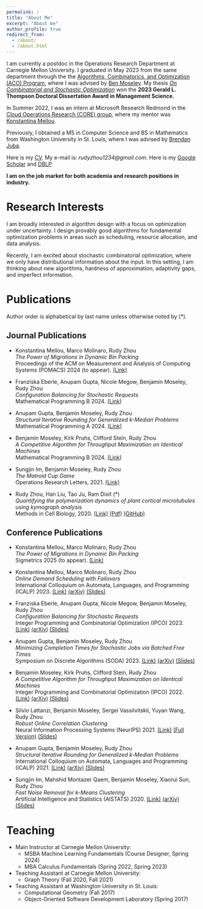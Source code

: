 ```yaml
---
permalink: /
title: "About Me"
excerpt: "About me"
author_profile: true
redirect_from: 
  - /about/
  - /about.html
---
```


I am currently a postdoc in the Operations Research Department at Carnegie Mellon University. I graduated in May 2023 from the same department through the the [Algorithms, Combinatorics, and Optimization (ACO) Program](http://aco.math.cmu.edu/), where I was advised by [Ben Moseley](http://www.andrew.cmu.edu/user/moseleyb/). My thesis [_On Combinatorial and Stochastic Optimization_](https://kilthub.cmu.edu/articles/thesis/On_Combinatorial_and_Stochastic_Optimization/23615430) won the **2023 Gerald L. Thompson Doctoral Dissertation Award in Management Science**.

In Summer 2022, I was an intern at Microsoft Research Redmond in the [Cloud Operations Research (CORE) group](https://www.microsoft.com/en-us/research/group/cloud-operations-research-core/), where my mentor was [Konstantina Mellou](https://www.microsoft.com/en-us/research/people/kmellou/).

Previously, I obtained a MS in Computer Science and BS in Mathematics from Washington University in St. Louis, where I was advised by [Brendan Juba](https://www.cse.wustl.edu/~bjuba/).

Here is my [CV](https://rudyzhou.github.io/files/rudy-cv-10-27-24.pdf). My e-mail is: _rudyzhou1234@gmail.com_. Here is my [Google Scholar](https://scholar.google.com/citations?user=Pm-sbqQAAAAJ&hl=en) and [DBLP](https://dblp.org/pid/260/0730.html).

**I am on the job market for both academia and research positions in industry.**

# Research Interests

I am broadly interested in algorithm design with a focus on optimization under uncertainty. I design provably good algorithms for fundamental optimization problems in areas such as scheduling, resource allocation, and data analysis.

Recently, I am excited about stochastic combinatorial optimization, where we only have distributional information about the input. In this setting, I am thinking about new algorithms, hardness of approximation, adaptivity gaps, and imperfect information.

# Publications

Author order is alphabetical by last name unless otherwise noted by (*).

## Journal Publications

* Konstantina Mellou, Marco Molinaro, Rudy Zhou <br/>
_The Power of Migrations in Dynamic Bin Packing_ <br/>
Proceedings of the ACM on Measurement and Analysis of Computing Systems (POMACS) 2024 (to appear). [(Link)](https://arxiv.org/abs/2408.13178v1)

* Franziska Eberle, Anupam Gupta, Nicole Megow, Benjamin Moseley, Rudy Zhou <br/>
_Configuration Balancing for Stochastic Requests_ <br/>
Mathematical Programming B 2024. [(Link)](https://link.springer.com/article/10.1007/s10107-024-02132-w)

* Anupam Gupta, Benjamin Moseley, Rudy Zhou <br/> 
_Structural Iterative Rounding for Generalized k-Median Problems_ <br/>
Mathematical Programming A 2024. [(Link)](https://link.springer.com/article/10.1007/s10107-024-02119-7)

* Benjamin Moseley, Kirk Pruhs, Clifford Stein, Rudy Zhou <br/>
_A Competitive Algorithm for Throughput Maximization on Identical Machines_<br/>
Mathematical Programming B 2024. [(Link)](https://link.springer.com/article/10.1007/s10107-023-02045-0)

* Sungjin Im, Benjamin Moseley, Rudy Zhou<br/>
_The Matroid Cup Game_<br/>
Operations Research Letters, 2021. [(Link)](https://doi.org/10.1016/j.orl.2021.04.005)

* Rudy Zhou, Han Liu, Tao Ju, Ram Dixit (*) <br/>
_Quantifying the polymerization dynamics of plant cortical microtubules using kymograph analysis_ <br/>
Methods in Cell Biology, 2020. [(Link)](https://doi.org/10.1016/bs.mcb.2020.04.006) [(Pdf)](https://rudyzhou.github.io/files/microtubule_MCB.pdf) [(GitHub)](https://github.com/rudyzhou/Dynamic_Kymograph)

## Conference Publications

* Konstantina Mellou, Marco Molinaro, Rudy Zhou <br/>
_The Power of Migrations in Dynamic Bin Packing_ <br/>
Sigmetrics 2025 (to appear). [(Link)](https://arxiv.org/abs/2408.13178v1)

* Konstantina Mellou, Marco Molinaro, Rudy Zhou <br/>
_Online Demand Scheduling with Failovers_ <br/>
International Colloquium on Automata, Languages, and Programming (ICALP) 2023. [(Link)](https://drops.dagstuhl.de/opus/volltexte/2023/18144/) [(arXiv)](https://arxiv.org/abs/2209.00710) [(Slides)](https://rudyzhou.github.io/files/online-failover-icalp-20.pdf)

* Franziska Eberle, Anupam Gupta, Nicole Megow, Benjamin Moseley, Rudy Zhou <br/>
_Configuration Balancing for Stochastic Requests_ <br/>
Integer Programming and Combinatorial Optimization (IPCO) 2023. [(Link)](https://link.springer.com/chapter/10.1007/978-3-031-32726-1_10)
[(arXiv)](https://arxiv.org/abs/2208.13702)
[(Slides)](https://rudyzhou.github.io/files/load-balance-ipco-23-sides.pdf)

* Anupam Gupta, Benjamin Moseley, Rudy Zhou <br/>
_Minimizing Completion Times for Stochastic Jobs via Batched Free Times_ <br/>
Symposium on Discrete Algorithms (SODA) 2023. [(Link)](https://epubs.siam.org/doi/10.1137/1.9781611977554.ch73) [(arXiv)](https://arxiv.org/abs/2208.13696) [(Slides)](https://rudyzhou.github.io/files/completion-time-slides.pdf)

* Benjamin Moseley, Kirk Pruhs, Clifford Stein, Rudy Zhou <br/>
_A Competitive Algorithm for Throughput Maximization on Identical Machines_<br/>
Integer Programming and Combinatorial Optimization (IPCO) 2022. [(Link)](https://link.springer.com/chapter/10.1007/978-3-031-06901-7_30)
[(arXiv)](https://arxiv.org/abs/2111.06564)
[(Slides)](https://rudyzhou.github.io/files/online_completion_slides_25_IPCO.pdf)

* Silvio Lattanzi, Benjamin Moseley, Sergei Vassilvitskii, Yuyan Wang, Rudy Zhou <br/>
_Robust Online Correlation Clustering_<br/>
Neural Information Processing Systems (NeurIPS) 2021. [(Link)](https://proceedings.neurips.cc/paper/2021/hash/250dd56814ad7c50971ee4020519c6f5-Abstract.html) [(Full Version)](https://rudyzhou.github.io/files/correlation_clustering_neurips.pdf) [(Slides)](https://rudyzhou.github.io/files/correlation-clustering-slides.pdf)

* Anupam Gupta, Benjamin Moseley, Rudy Zhou <br/> 
_Structural Iterative Rounding for Generalized k-Median Problems_ <br/>
International Colloquium on Automata, Languages and Programming (ICALP) 2021. [(Link)](https://drops.dagstuhl.de/opus/volltexte/2021/14146/)
[(arXiv)](https://arxiv.org/abs/2009.00808)
[(Slides)](https://rudyzhou.github.io/files/icalp_long_presentation.pdf)

* Sungjin Im, Mahshid Montazer Qaem, Benjamin Moseley, Xiaorui Sun, Rudy Zhou <br/>
_Fast Noise Removal for k-Means Clustering_ <br/>
Artificial Intelligence and Statistics (AISTATS) 2020. [(Link)](http://proceedings.mlr.press/v108/im20a) [(arXiv)](https://arxiv.org/abs/2003.02433) [(Slides)](https://rudyzhou.github.io/files/clustering_slides.pdf)

# Teaching
* Main Instructor at Carnegie Mellon University:
  * MSBA Machine Learning Fundamentals (Course Designer, Spring 2024)  
  * MBA Calculus Fundamentals (Spring 2022, Spring 2023)
* Teaching Assistant at Carnegie Mellon University: 
  * Graph Theory (Fall 2020, Fall 2021)
* Teaching Assistant at Washington University in St. Louis:
  * Computational Geometry (Fall 2017)
  * Object-Oriented Software Development Laboratory (Spring 2017)

